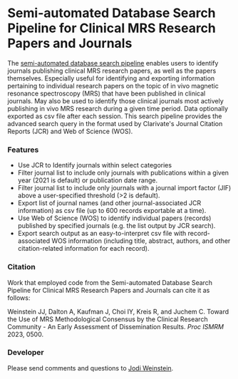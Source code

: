 # Semi-automated Database Search Pipeline for Clinical MRS Research Papers and Journals

The [semi-automated database search pipeline](https://github.com/ASPIRE-Lab/search_for_clinical_MRS/blob/main/PIPELINE.md) enables users to identify journals publishing clinical MRS research papers, as well as the papers themselves. Especially useful for identifying and exporting information pertaining to individual research papers on the topic of in vivo magnetic resonance spectroscopy (MRS) that have been published in clinical journals. May also be used to identify those clinical journals most actively publishing in vivo MRS research during a given time period. Data optionally exported as csv file after each session. This search pipeline provides the advanced search query in the format used by Clarivate's Journal Citation Reports (JCR) and Web of Science (WOS). 

### Features

- Use JCR to Identify journals within select categories
- Filter journal list to include only journals with publications within a given year (2021 is default) or publication date range.
- Filter journal list to include only journals with a journal import factor (JIF) above a user-specified threshold (>2 is default).
- Export list of journal names (and other journal-associated JCR information) as csv file (up to 600 records exportable at a time).
- Use Web of Science (WOS) to identify individual papers (records) published by specified journals (e.g. the list output by JCR search).
- Export search output as an easy-to-interpret csv file with record-associated WOS information (including title, abstract, authors, and other citation-related information for each record).

### Citation 

Work that employed code from the Semi-automated Database Search Pipeline for Clinical MRS Research Papers and Journals can cite it as follows: 

Weinstein JJ, Dalton A, Kaufman J, Choi IY, Kreis R, and Juchem C. Toward the Use of MRS Methodological Consensus by the Clinical Research Community - An Early Assessment of Dissemination Results. *Proc ISMRM* 2023, 0500.
   
### Developer

Please send comments and questions to [Jodi Weinstein](mailto:jodi.weinstein@gmail.com). 
